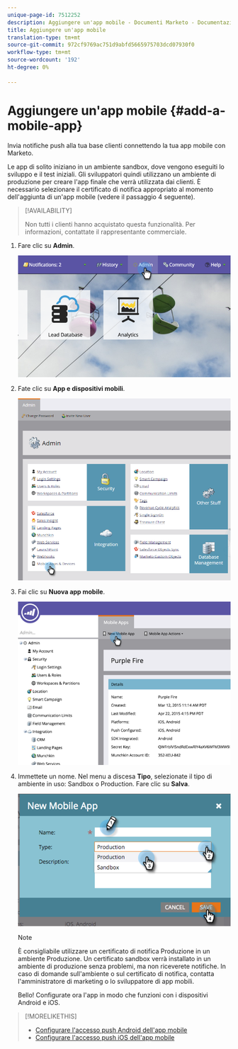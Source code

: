 ```yaml
---
unique-page-id: 7512252
description: Aggiungere un'app mobile - Documenti Marketo - Documentazione del prodotto
title: Aggiungere un'app mobile
translation-type: tm+mt
source-git-commit: 972cf9769ac751d9abfd5665975703dcd07930f0
workflow-type: tm+mt
source-wordcount: '192'
ht-degree: 0%

---
```



# Aggiungere un&#39;app mobile {#add-a-mobile-app}

Invia notifiche push alla tua base clienti connettendo la tua app mobile con Marketo.

Le app di solito iniziano in un ambiente sandbox, dove vengono eseguiti lo sviluppo e il test iniziali. Gli sviluppatori quindi utilizzano un ambiente di produzione per creare l&#39;app finale che verrà utilizzata dai clienti. È necessario selezionare il certificato di notifica appropriato al momento dell&#39;aggiunta di un&#39;app mobile (vedere il passaggio 4 seguente).

>[!AVAILABILITY]
>
>
>Non tutti i clienti hanno acquistato questa funzionalità. Per informazioni, contattate il rappresentante commerciale.

1. Fare clic su **Admin**.

   ![](assets/image2015-4-22-16-3a12-3a32.png)

1. Fate clic su **App e dispositivi mobili**.

   ![](assets/image2016-1-12-15-3a42-3a30.png)

1. Fai clic su **Nuova app mobile**.

   ![](assets/image2015-4-22-16-3a17-3a15.png)

1. Immettete un nome. Nel menu a discesa **Tipo**, selezionate il tipo di ambiente in uso: Sandbox o Production. Fare clic su **Salva**.

   ![](assets/image2015-11-18-15-3a52-3a15.png)

   >[!NOTE]
   >
   >È consigliabile utilizzare un certificato di notifica Produzione in un ambiente Produzione. Un certificato sandbox verrà installato in un ambiente di produzione senza problemi, ma non riceverete notifiche. In caso di domande sull&#39;ambiente o sul certificato di notifica, contatta l&#39;amministratore di marketing o lo sviluppatore di app mobili.

   Bello! Configurate ora l&#39;app in modo che funzioni con i dispositivi Android e iOS.

>[!MORELIKETHIS]
>
>* [Configurare l&#39;accesso push Android dell&#39;app mobile](/help/marketo/product-docs/mobile-marketing/admin/configure-mobile-app-android-push-access.md)
>* [Configurare l&#39;accesso push iOS dell&#39;app mobile](/help/marketo/product-docs/mobile-marketing/admin/configure-mobile-app-ios-push-access.md)

